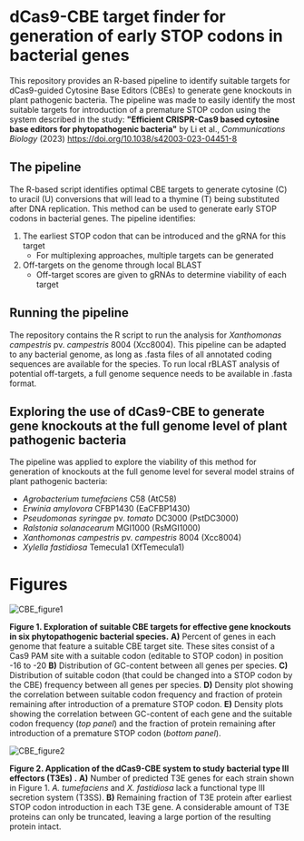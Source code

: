 # dCas9-CBE target finder for generation of early STOP codons in bacterial genes
This repository provides an R-based pipeline to identify suitable targets for dCas9-guided Cytosine Base Editors (CBEs) to generate gene knockouts in plant pathogenic bacteria. The pipeline was made to easily identify the most suitable targets for introduction of a premature STOP codon using the system described in the study: **"Efficient CRISPR-Cas9 based cytosine base editors  for phytopathogenic bacteria"** by Li et al., *Communications Biology* (2023) https://doi.org/10.1038/s42003-023-04451-8

## The pipeline

The R-based script identifies optimal CBE targets to generate cytosine (C) to uracil (U) conversions that will lead to a thymine (T) being substituted after DNA replication. This method can be used to generate early STOP codons in bacterial genes. The pipeline identifies:

1. The earliest STOP codon that can be introduced and the gRNA for this target
   - For multiplexing approaches, multiple targets can be generated
2. Off-targets on the genome through local BLAST
   - Off-target scores are given to gRNAs to determine viability of each target
  
## Running the pipeline

The repository contains the R script to run the analysis for *Xanthomonas campestris* pv. *campestris* 8004 (Xcc8004). This pipeline can be adapted to any bacterial genome, as long as .fasta files of all annotated coding sequences are available for the species. To run local rBLAST analysis of potential off-targets, a full genome sequence needs to be available in .fasta format.
  
## Exploring the use of dCas9-CBE to generate gene knockouts at the full genome level of plant pathogenic bacteria

The pipeline was applied to explore the viability of this method for generation of knockouts at the full genome level for several model strains of plant pathogenic bacteria:

- *Agrobacterium tumefaciens* C58 (AtC58)
- *Erwinia amylovora* CFBP1430 (EaCFBP1430)
- *Pseudomonas syringae* pv. *tomato* DC3000 (PstDC3000)
- *Ralstonia solanacearum* MGI1000 (RsMGI1000)
- *Xanthomonas campestris* pv. *campestris* 8004 (Xcc8004)
- *Xylella fastidiosa* Temecula1 (XfTemecula1)

# Figures

![CBE_figure1](https://github.com/user-attachments/assets/d7d503d2-3cd4-47ec-a9de-de4b6ee7532a)

**Figure 1. Exploration of suitable CBE targets for effective gene knockouts in six phytopathogenic bacterial species.** **A)** Percent of genes in each genome that feature a suitable CBE target site. These sites consist of a Cas9 PAM site with a suitable codon (editable to STOP codon) in position -16 to -20 **B)** Distribution of GC-content between all genes per species. **C)** Distribution of suitable codon (that could be changed into a STOP codon by the CBE) frequency between all genes per species. **D)** Density plot showing the correlation between suitable codon frequency and fraction of protein remaining after introduction of a premature STOP codon. **E)** Density plots showing the correlation between GC-content of each gene and the suitable codon frequency  (*top panel*) and the fraction of protein remaining after introduction of a premature STOP codon (*bottom panel*).

![CBE_figure2](https://github.com/user-attachments/assets/8b0060d2-cfa8-4dc2-87c8-59d83f606a64)

**Figure 2. Application of the dCas9-CBE system to study bacterial type III effectors (T3Es) .** **A)** Number of predicted T3E genes for each strain shown in Figure 1. *A. tumefaciens* and *X. fastidiosa* lack a functional type III secretion system (T3SS). **B)** Remaining fraction of T3E protein after earliest STOP codon introduction in each T3E gene. A considerable amount of T3E proteins can only be truncated, leaving a large portion of the resulting protein intact.



